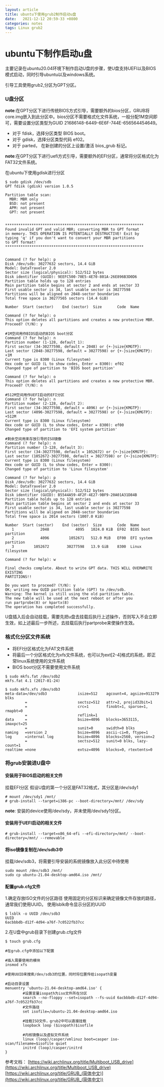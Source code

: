 ```yaml
---
layout: article
title: ubuntu下使用grub2制作启动u盘
date:   2021-12-12 20:59-33 +0800
categories: notes
tags: Linux grub2
---
```




# ubuntu下制作启动u盘
主要记录在ubuntu20.04环境下制作启动U盘的步骤，使U盘支持UEFI以及BIOS模式启动，同时引导ubuntu以及windows系统。

引导工具使用grub2,分区为GPT分区。
### U盘分区
**note**:在GPT分区下进行传统BIOS方式引导，需要额外的bios分区，GRUB将core.img嵌入到此分区中。bios分区不需要格式化文件系统，一般分配1M空间即可，需要设置分区类型为GUID 21686148-6449-6E6F-744E-656564454649。
- 对于 fdisk，选择分区类型 BIOS boot。
- 对于 gdisk，选择分区类型代码 ef02。
- 对于 parted， 在新创建的分区上设置/激活 bios_grub 标记。

**note**:在GPT分区下进行uefi方式引导，需要额外的EFI分区，通常将分区格式化为FAT32文件系统。


在ubuntu下使用gdisk进行分区
```
$ sudo gdisk /dev/sdb
GPT fdisk (gdisk) version 1.0.5

Partition table scan:
  MBR: MBR only
  BSD: not present
  APM: not present
  GPT: not present


***************************************************************
Found invalid GPT and valid MBR; converting MBR to GPT format
in memory. THIS OPERATION IS POTENTIALLY DESTRUCTIVE! Exit by
typing 'q' if you don't want to convert your MBR partitions
to GPT format!
***************************************************************


Command (? for help): p
Disk /dev/sdb: 30277632 sectors, 14.4 GiB
Model: DataTraveler 2.0
Sector size (logical/physical): 512/512 bytes
Disk identifier (GUID): 9EEFC500-70E5-4E70-801A-26E896B3D0D6
Partition table holds up to 128 entries
Main partition table begins at sector 2 and ends at sector 33
First usable sector is 34, last usable sector is 30277598
Partitions will be aligned on 2048-sector boundaries
Total free space is 30277565 sectors (14.4 GiB)

Number  Start (sector)    End (sector)  Size       Code  Name

Command (? for help): o
This option deletes all partitions and creates a new protective MBR.
Proceed? (Y/N): y

#1M空间用作BIOS启动的BIOS boot分区
Command (? for help): n
Partition number (1-128, default 1): 
First sector (34-30277598, default = 2048) or {+-}size{KMGTP}: 
Last sector (2048-30277598, default = 30277598) or {+-}size{KMGTP}: +1M
Current type is 8300 (Linux filesystem)
Hex code or GUID (L to show codes, Enter = 8300): ef02
Changed type of partition to 'BIOS boot partition'

Command (? for help): o
This option deletes all partitions and creates a new protective MBR.
Proceed? (Y/N): n

#512M空间用作UEFI启动的EFI分区
Command (? for help): n
Partition number (2-128, default 2): 
First sector (34-30277598, default = 4096) or {+-}size{KMGTP}: 
Last sector (4096-30277598, default = 30277598) or {+-}size{KMGTP}: +512M
Current type is 8300 (Linux filesystem)
Hex code or GUID (L to show codes, Enter = 8300): ef00
Changed type of partition to 'EFI system partition'

#剩余空间用来存放引导的ISO镜像
Command (? for help): n
Partition number (3-128, default 3): 
First sector (34-30277598, default = 1052672) or {+-}size{KMGTP}: 
Last sector (1052672-30277598, default = 30277598) or {+-}size{KMGTP}: 
Current type is 8300 (Linux filesystem)
Hex code or GUID (L to show codes, Enter = 8300): 
Changed type of partition to 'Linux filesystem'

Command (? for help): p
Disk /dev/sdb: 30277632 sectors, 14.4 GiB
Model: DataTraveler 2.0
Sector size (logical/physical): 512/512 bytes
Disk identifier (GUID): B5544A59-4F2F-4E27-9BF9-20A01A31D84B
Partition table holds up to 128 entries
Main partition table begins at sector 2 and ends at sector 33
First usable sector is 34, last usable sector is 30277598
Partitions will be aligned on 2048-sector boundaries
Total free space is 2014 sectors (1007.0 KiB)

Number  Start (sector)    End (sector)  Size       Code  Name
   1            2048            4095   1024.0 KiB  EF02  BIOS boot partition
   2            4096         1052671   512.0 MiB   EF00  EFI system partition
   3         1052672        30277598   13.9 GiB    8300  Linux filesystem

Command (? for help): w

Final checks complete. About to write GPT data. THIS WILL OVERWRITE EXISTING
PARTITIONS!!

Do you want to proceed? (Y/N): y
OK; writing new GUID partition table (GPT) to /dev/sdb.
Warning: The kernel is still using the old partition table.
The new table will be used at the next reboot or after you
run partprobe(8) or kpartx(8)
The operation has completed successfully.
```
U盘插入后会自动挂载，需要先把u盘去挂载后执行上述操作，否则写入不会立即生效，如上述最后一步所述，去挂载后执行partprobe来使操作生效。
### 格式化分区文件系统
- 将EFI分区格式化为FAT文件系统
- 将最后一个分区格式化为xfs文件系统，也可以为ext[2-4]格式的系统，即正常linux系统使用的文件系统
- BIOS boot分区不需要使用文件系统

```
$ sudo mkfs.fat /dev/sdb2
mkfs.fat 4.1 (2017-01-24)

$ sudo mkfs.xfs /dev/sdb3
meta-data=/dev/sdb3              isize=512    agcount=4, agsize=913279 blks
         =                       sectsz=512   attr=2, projid32bit=1
         =                       crc=1        finobt=1, sparse=1, rmapbt=0
         =                       reflink=1
data     =                       bsize=4096   blocks=3653115, imaxpct=25
         =                       sunit=0      swidth=0 blks
naming   =version 2              bsize=4096   ascii-ci=0, ftype=1
log      =internal log           bsize=4096   blocks=2560, version=2
         =                       sectsz=512   sunit=0 blks, lazy-count=1
realtime =none                   extsz=4096   blocks=0, rtextents=0
```

### 将grub安装进U盘中

#### 安装用于BIOS启动的相关文件

挂载EFI分区
假设U盘的第一个分区是FAT32格式，其分区是/dev/sdy1
```
# mount /dev/sdy1 /mnt/
# grub-install --target=i386-pc --boot-directory=/mnt/ /dev/sdy
```
**note**: 安装的device使用/dev/sdy，并未使用/dev/sdy1分区。
#### 安装用于UEFI启动的相关文件
```
# grub-install --target=x86_64-efi --efi-directory=/mnt/ --boot-directory=/mnt/ --removable
```

#### 将iso镜像复制在/dev/sdb3中
挂载/dev/sdb3，将需要引导安装的系统镜像放入此分区中待使用
```
sudo mount /dev/sdb3 /mnt/
sudo cp ubuntu-21.04-desktop-amd64.iso /mnt/
```
#### 配置grub.cfg文件

1.确定存放ISO文件的分区路径
使用固定的分区标识来确定镜像文件存放的路径，通常我们使用UUID。
使用lsblk命令显示分区的UUID
```
$ lsblk -o UUID /dev/sdb3
UUID
6acbbbdb-d12f-4d94-a76f-7c0522fb37cc
```
2.在U盘中grub目录下创建grub.cfg文件
```
$ touch grub.cfg

#在grub.cfg中添加以下配置

#插入需要使用的模块
insmod xfs

#使用UUID来搜索/dev/sdb3的位置，同时将位置传给isopath变量

#启动目录设置
menuentry 'ubuntu-21.04-desktop-amd64.iso' {
        #设置变量isopath为iso文件所在分区
        search --no-floppy --set=isopath --fs-uuid 6acbbbdb-d12f-4d94-a76f-7c0522fb37cc
        #文件路径
        set isofile=/ubuntu-21.04-desktop-amd64.iso

        #挂载ISO文件，grub2中可以直接挂载
        loopback loop ($isopath)$isofile
        
        #内核镜像以及虚拟文件系统
        linux (loop)/casper/vmlinuz boot=casper iso-scan/filename=$isofile quiet
        initrd (loop)/casper/initrd
}
```






参考文档：
[https://wiki.archlinux.org/title/Multiboot_USB_drive](https://wiki.archlinux.org/title/Multiboot_USB_drive)
[https://wiki.archlinux.org/title/GRUB_(简体中文)](https://wiki.archlinux.org/title/GRUB_(简体中文))

